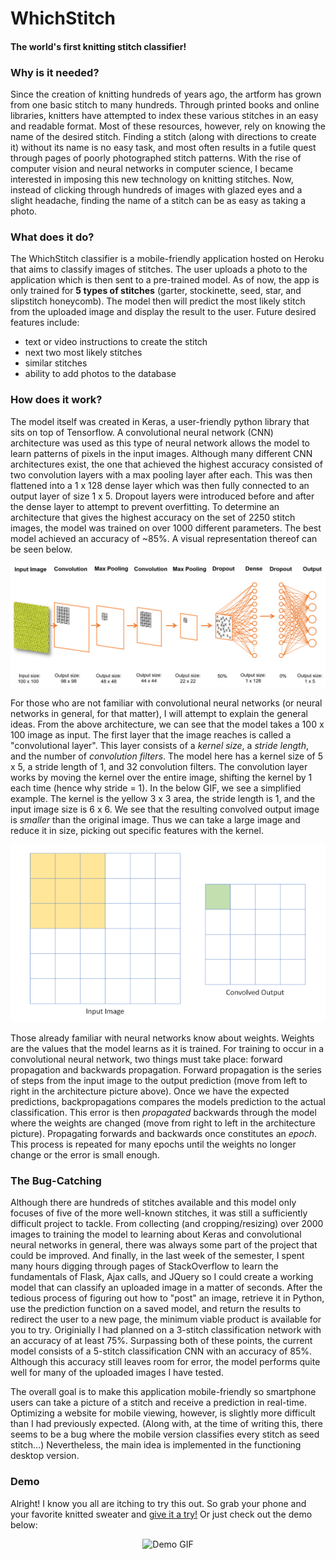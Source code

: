 # WhichStitch
#### The world's first knitting stitch classifier!

### Why is it needed?
Since the creation of knitting hundreds of years ago, the artform has grown from one basic stitch to many hundreds. Through printed books and online libraries, knitters have attempted to index these various stitches in an easy and readable format. Most of these resources, however, rely on knowing the name of the desired stitch. Finding a stitch (along with directions to create it) without its name is no easy task, and most often results in a futile quest through pages of poorly photographed stitch patterns. With the rise of computer vision and neural networks in computer science, I became interested in imposing this new technology on knitting stitches. Now, instead of clicking through hundreds of images with glazed eyes and a slight headache, finding the name of a stitch can be as easy as taking a photo.

### What does it do?
The WhichStitch classifier is a mobile-friendly application hosted on Heroku that aims to classify images of stitches. The user uploads a photo to the application which is then sent to a pre-trained model. As of now, the app is only trained for **5 types of stitches** (garter, stockinette, seed, star, and slipstitch honeycomb). The model then will predict the most likely stitch from the uploaded image and display the result to the user. Future desired features include:
- text or video instructions to create the stitch
- next two most likely stitches
- similar stitches
- ability to add photos to the database

### How does it work?
The model itself was created in Keras, a user-friendly python library that sits on top of Tensorflow. A convolutional neural network (CNN) architecture was used as this type of neural network allows the model to learn patterns of pixels in the input images. Although many different CNN architectures exist, the one that achieved the highest accuracy consisted of two convolution layers with a max pooling layer after each. This was then flattened into a 1 x 128 dense layer which was then fully connected to an output layer of size 1 x 5. Dropout layers were introduced before and after the dense layer to attempt to prevent overfitting. To determine an architecture that gives the highest accuracy on the set of 2250 stitch images, the model was trained on over 1000 different parameters. The best model achieved an accuracy of ~85%. A visual representation thereof can be seen below.

![Model Architecture](model_arch.png)

For those who are not familiar with convolutional neural networks (or neural networks in general, for that matter), I will attempt to explain the general ideas. From the above architecture, we can see that the model takes a 100 x 100 image as input. The first layer that the image reaches is called a "convolutional layer". This layer consists of a *kernel size*, a *stride length*, and the number of *convolution filters*. The model here has a kernel size of 5 x 5, a stride length of 1, and 32 convolution filters. The convolution layer works by moving the kernel over the entire image, shifting the kernel by 1 each time (hence why stride = 1). In the below GIF, we see a simplified example. The kernel is the yellow 3 x 3 area, the stride length is 1, and the input image size is 6 x 6. We see that the resulting convolved output image is *smaller* than the original image. Thus we can take a large image and reduce it in size, picking out specific features with the kernel. 

<p align="center"><img src="convolve_resized.gif" alt="Convolve GIF"/></p>

Those already familiar with neural networks know about weights. Weights are the values that the model learns as it is trained. For training to occur in a convolutional neural network, two things must take place: forward propagation and backwards propagation. Forward propagation is the series of steps from the input image to the output prediction (move from left to right in the architecture picture above). Once we have the expected predictions, backpropagations compares the models prediction to the actual classification. This error is then *propagated* backwards through the model where the weights are changed (move from right to left in the architecture picture). Propagating forwards and backwards once constitutes an *epoch*. This process is repeated for many epochs until the weights no longer change or the error is small enough. 

### The Bug-Catching
Although there are hundreds of stitches available and this model only focuses of five of the more well-known stitches, it was still a sufficiently difficult project to tackle. From collecting (and cropping/resizing) over 2000 images to training the model to learning about Keras and convolutional neural networks in general, there was always some part of the project that could be improved. And finally, in the last week of the semester, I spent many hours digging through pages of StackOverflow to learn the fundamentals of Flask, Ajax calls, and JQuery so I could create a working model that can classify an uploaded image in a matter of seconds. After the tedious process of figuring out how to "post" an image, retrieve it in Python, use the prediction function on a saved model, and return the results to redirect the user to a new page, the minimum viable product is available for you to try. Originially I had planned on a 3-stitch classification network with an accuracy of at least 75%. Surpassing both of these points, the current model consists of a 5-stitch classification CNN with an accuracy of 85%. Although this accuracy still leaves room for error, the model performs quite well for many of the uploaded images I have tested. 

The overall goal is to make this application mobile-friendly so smartphone users can take a picture of a stitch and receive a prediction in real-time. Optimizing a website for mobile viewing, however, is slightly more difficult than I had previously expected. (Along with, at the time of writing this, there seems to be a bug where the mobile version classifies every stitch as seed stitch...) Nevertheless, the main idea is implemented in the functioning desktop version.  

### Demo
Alright! I know you all are itching to try this out. So grab your phone and your favorite knitted sweater and [give it a try!](whichstitch.herokuapp.com) Or just check out the demo below:

<p align="center"><img src="democrop.gif" alt="Demo GIF"/></p>
